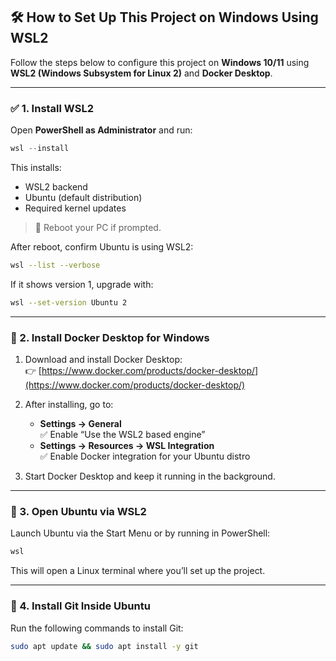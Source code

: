 ## 🛠️ How to Set Up This Project on Windows Using WSL2

Follow the steps below to configure this project on **Windows 10/11** using **WSL2 (Windows Subsystem for Linux 2)** and **Docker Desktop**.

---

### ✅ 1. Install WSL2

Open **PowerShell as Administrator** and run:

```powershell
wsl --install
```

This installs:

- WSL2 backend
- Ubuntu (default distribution)
- Required kernel updates

> 🔁 Reboot your PC if prompted.

After reboot, confirm Ubuntu is using WSL2:

```bash
wsl --list --verbose
```

If it shows version 1, upgrade with:

```bash
wsl --set-version Ubuntu 2
```

---

### 🐳 2. Install Docker Desktop for Windows

1. Download and install Docker Desktop:\
   👉 [https://www.docker.com/products/docker-desktop/](https://www.docker.com/products/docker-desktop/)

2. After installing, go to:

   - **Settings → General**\
     ✅ Enable “Use the WSL2 based engine”
   - **Settings → Resources → WSL Integration**\
     ✅ Enable Docker integration for your Ubuntu distro

3. Start Docker Desktop and keep it running in the background.

---

### 🧱 3. Open Ubuntu via WSL2

Launch Ubuntu via the Start Menu or by running in PowerShell:

```powershell
wsl
```

This will open a Linux terminal where you’ll set up the project.

---

### 🔧 4. Install Git Inside Ubuntu

Run the following commands to install Git:

```bash
sudo apt update && sudo apt install -y git
```
